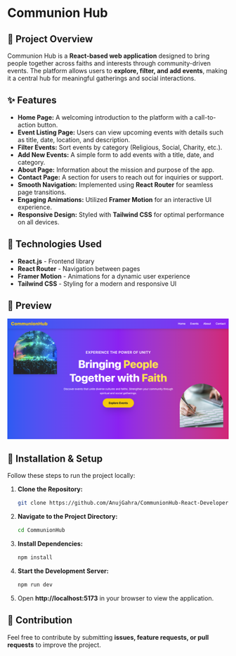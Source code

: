 # Communion Hub

## 📌 Project Overview
Communion Hub is a **React-based web application** designed to bring people together across faiths and interests through community-driven events. The platform allows users to **explore, filter, and add events**, making it a central hub for meaningful gatherings and social interactions.

## ✨ Features
- **Home Page:** A welcoming introduction to the platform with a call-to-action button.
- **Event Listing Page:** Users can view upcoming events with details such as title, date, location, and description.
- **Filter Events:** Sort events by category (Religious, Social, Charity, etc.).
- **Add New Events:** A simple form to add events with a title, date, and category.
- **About Page:** Information about the mission and purpose of the app.
- **Contact Page:** A section for users to reach out for inquiries or support.
- **Smooth Navigation:** Implemented using **React Router** for seamless page transitions.
- **Engaging Animations:** Utilized **Framer Motion** for an interactive UI experience.
- **Responsive Design:** Styled with **Tailwind CSS** for optimal performance on all devices.

## 🚀 Technologies Used
- **React.js** - Frontend library
- **React Router** - Navigation between pages
- **Framer Motion** - Animations for a dynamic user experience
- **Tailwind CSS** - Styling for a modern and responsive UI

## 📸 Preview

![CommunionHub](CommunionHub.png)

## 🔧 Installation & Setup
Follow these steps to run the project locally:

1. **Clone the Repository:**
   ```bash
   git clone https://github.com/AnujGahra/CommunionHub-React-Developer.git
   ```
2. **Navigate to the Project Directory:**
   ```bash
   cd CommunionHub
   ```
3. **Install Dependencies:**
   ```bash
   npm install
   ```
4. **Start the Development Server:**
   ```bash
   npm run dev
   ```
5. Open **http://localhost:5173** in your browser to view the application.

## 🤝 Contribution
Feel free to contribute by submitting **issues, feature requests, or pull requests** to improve the project.
